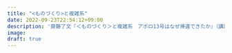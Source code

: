 ```yaml
---
title: "<ものづくり>と複雑系"
date: 2022-09-23T22:54:12+09:00
description: '齋藤了文『＜ものづくり＞と複雑系　アポロ13号はなぜ帰還できたか』（講談社、1998）'
image: 
draft: true
---
```


